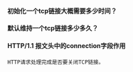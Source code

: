 #### 初始化一个tcp链接大概需要多少时间？

#### 默认维持一个tcp链接多少多久？

#### HTTP/1.1 报文头中的connection字段作用

    HTTP请求处理完成是否要关闭TCP链接。
